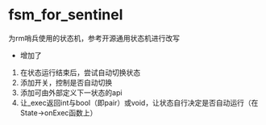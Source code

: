 # fsm_for_sentinel
为rm哨兵使用的状态机，参考开源通用状态机进行改写
- 增加了
1. 在状态运行结束后，尝试自动切换状态
2. 添加开关，控制是否自动切换
3. 添加可由外部定义下一状态的api
4. 让_exec返回int与bool（即pair）或void，让状态自行决定是否自动运行（在State->onExec函数上）

